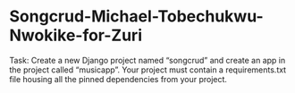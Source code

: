 # Songcrud-Michael-Tobechukwu-Nwokike-for-Zuri
Task: Create a new Django project named “songcrud” and create an app in the project called “musicapp”. Your project must contain a requirements.txt file housing all the pinned dependencies from your project.
